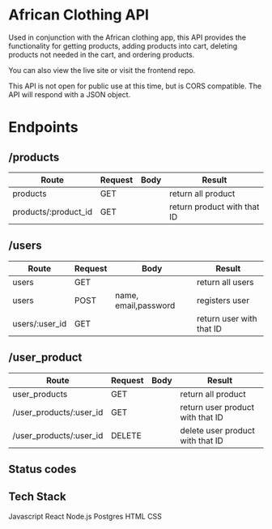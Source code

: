 # African Clothing API

Used in conjunction with the African clothing app, this API provides the functionality for getting products, adding products into cart, deleting products not needed in the cart, and ordering products.

You can also view the live site or visit the frontend repo.

This API is not open for public use at this time, but is CORS compatible. The API will respond with a JSON object.

# Endpoints

##  /products
| Route                   | Request        |Body             |Result                      |
|   ----------            |  ----------    |--------------   | --------                   |
| products                | GET            |                 |return all product          |
| products/:product_id    | GET            |                 |return product with that ID |


##  /users
| Route             | Request        |Body                      |Result                      |
|   ----------      |  ----------    |--------------            | --------                   |
| users             | GET            |                          |return all users            |
| users             | POST           |name, email,password      |registers user              |
| users/:user_id    | GET            |                          |return user with that ID    |


##  /user_product
| Route                     | Request        |Body             |Result                            |
|   ----------              |  ----------    |--------------   | --------                         |
| user_products             | GET            |                 |return all product                |
| /user_products/:user_id   | GET            |                 |return user product with that ID  |
| /user_products/:user_id   | DELETE         |                 |delete user product with that ID  |

## Status codes


## Tech Stack

Javascript
React
Node.js
Postgres
HTML
CSS





